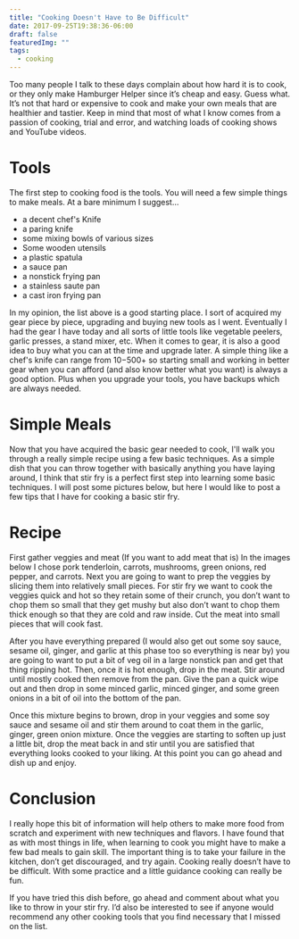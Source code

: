 ```yaml
---
title: "Cooking Doesn't Have to Be Difficult"
date: 2017-09-25T19:38:36-06:00
draft: false
featuredImg: ""
tags: 
  - cooking
---
```


Too many people I talk to these days complain about how hard it is to cook, or they only make Hamburger Helper since it’s cheap and easy. Guess what. It’s not that hard or expensive to cook and make your own meals that are healthier and tastier. Keep in mind that most of what I know comes from a passion of cooking, trial and error, and watching loads of cooking shows and YouTube videos.

# Tools
The first step to cooking food is the tools. You will need a few simple things to make meals. At a bare minimum I suggest...

*  a decent chef's Knife
*  a paring knife
*  some mixing bowls of various sizes
*  Some wooden utensils
*  a plastic spatula
* a sauce pan
* a nonstick frying pan
* a stainless saute pan
* a cast iron frying pan 

In my opinion, the list above is a good starting place. I sort of acquired my gear piece by piece, upgrading and buying new tools as I went. Eventually I had the gear I have today and all sorts of little tools like vegetable peelers, garlic presses, a stand mixer, etc. When it comes to gear, it is also a good idea to buy what you can at the time and upgrade later. A simple thing like a chef's knife can range from $10-$500+ so starting small and working in better gear when you can afford (and also know better what you want) is always a good option. Plus when you upgrade your tools, you have backups which are always needed.

# Simple Meals
Now that you have acquired the basic gear needed to cook, I'll walk you through a really simple recipe using a few basic techniques. As a simple dish that you can throw together with basically anything you have laying around, I think that stir fry is a perfect first step into learning some basic techniques.
I will post some pictures below, but here I would like to post a few tips that I have for cooking a basic stir fry.

# Recipe
First gather veggies and meat (If you want to add meat that is) In the images below I chose pork tenderloin, carrots, mushrooms, green onions, red pepper, and carrots.
Next you are going to want to prep the veggies by slicing them into relatively small pieces. For stir fry we want to cook the veggies quick and hot so they retain some of their crunch, you don’t want to chop them so small that they get mushy but also don’t want to chop them thick enough so that they are cold and raw inside. Cut the meat into small pieces that will cook fast.

After you have everything prepared (I would also get out some soy sauce, sesame oil, ginger, and garlic at this phase too so everything is near by) you are going to want to put a bit of veg oil in a large nonstick pan and get that thing ripping hot. Then, once it is hot enough, drop in the meat. Stir around until mostly cooked then remove from the pan. Give the pan a quick wipe out and then drop in some minced garlic, minced ginger, and some green onions in a bit of oil into the bottom of the pan.

Once this mixture begins to brown, drop in your veggies and some soy sauce and sesame oil and stir them around to coat them in the garlic, ginger, green onion mixture. Once the veggies are starting to soften up just a little bit, drop the meat back in and stir until you are satisfied that everything looks cooked to your liking. 
At this point you can go ahead and dish up and enjoy.

# Conclusion
I really hope this bit of information will help others to make more food from scratch and experiment with new techniques and flavors. I have found that as with most things in life, when learning to cook you might have to make a few bad meals to gain skill. The important thing is to take your failure in the kitchen, don’t get discouraged, and try again. Cooking really doesn’t have to be difficult. With some practice and a little guidance cooking can really be fun.

If you have tried this dish before, go ahead and comment about what you like to throw in your stir fry. I’d also be interested to see if anyone would recommend any other cooking tools that you find necessary that I missed on the list.
